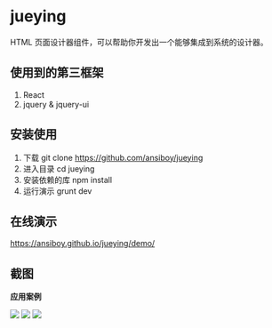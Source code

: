 # jueying
HTML 页面设计器组件，可以帮助你开发出一个能够集成到系统的设计器。

## 使用到的第三框架

1. React
1. jquery & jquery-ui

## 安装使用

1. 下载 git clone https://github.com/ansiboy/jueying
2. 进入目录 cd jueying
3. 安装依赖的库 npm install
4. 运行演示 grunt dev

## 在线演示

https://ansiboy.github.io/jueying/demo/

## 截图

**应用案例**

![](https://ansiboy.github.io/jueying/1.png)
![](https://ansiboy.github.io/jueying/2.png)
![](https://ansiboy.github.io/jueying/fullsizeoutput_32f.jpeg)
